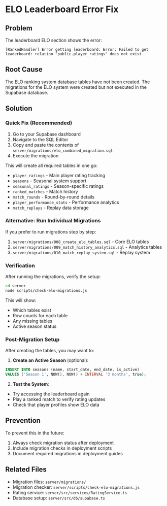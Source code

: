 # ELO Leaderboard Error Fix

## Problem
The leaderboard ELO section shows the error:
```
[RankedHandler] Error getting leaderboard: Error: Failed to get leaderboard: relation "public.player_ratings" does not exist
```

## Root Cause
The ELO ranking system database tables have not been created. The migrations for the ELO system were created but not executed in the Supabase database.

## Solution

### Quick Fix (Recommended)
1. Go to your Supabase dashboard
2. Navigate to the SQL Editor
3. Copy and paste the contents of `server/migrations/elo_combined_migration.sql`
4. Execute the migration

This will create all required tables in one go:
- `player_ratings` - Main player rating tracking
- `seasons` - Seasonal system support
- `seasonal_ratings` - Season-specific ratings
- `ranked_matches` - Match history
- `match_rounds` - Round-by-round details
- `player_performance_stats` - Performance analytics
- `match_replays` - Replay data storage

### Alternative: Run Individual Migrations
If you prefer to run migrations step by step:
1. `server/migrations/008_create_elo_tables.sql` - Core ELO tables
2. `server/migrations/009_match_history_analytics.sql` - Analytics tables
3. `server/migrations/010_match_replay_system.sql` - Replay system

### Verification
After running the migrations, verify the setup:

```bash
cd server
node scripts/check-elo-migrations.js
```

This will show:
- Which tables exist
- Row counts for each table
- Any missing tables
- Active season status

### Post-Migration Setup
After creating the tables, you may want to:

1. **Create an Active Season** (optional):
```sql
INSERT INTO seasons (name, start_date, end_date, is_active)
VALUES ('Season 1', NOW(), NOW() + INTERVAL '3 months', true);
```

2. **Test the System**:
- Try accessing the leaderboard again
- Play a ranked match to verify rating updates
- Check that player profiles show ELO data

## Prevention
To prevent this in the future:
1. Always check migration status after deployment
2. Include migration checks in deployment scripts
3. Document required migrations in deployment guides

## Related Files
- Migration files: `server/migrations/`
- Migration checker: `server/scripts/check-elo-migrations.js`
- Rating service: `server/src/services/RatingService.ts`
- Database setup: `server/src/db/supabase.ts`